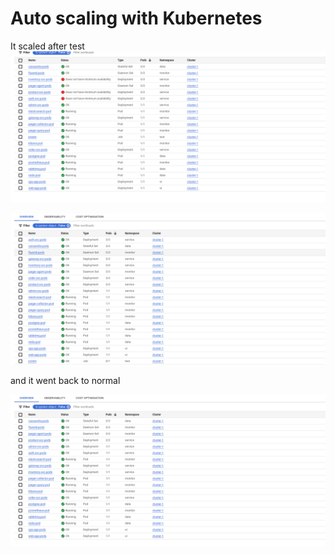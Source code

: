 # Auto scaling with Kubernetes

It scaled after test
![Alt text](image-11.png)


![Alt text](image-12.png)

and it went back to normal

![Alt text](image-13.png)